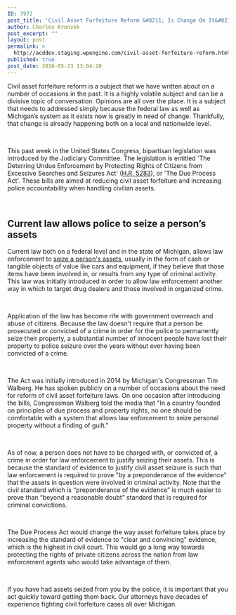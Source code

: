 ```yaml
---
ID: 7972
post_title: 'Civil Asset Forfeiture Reform &#8211; Is Change On It&#8217;s Way?'
author: Charles Kronzek
post_excerpt: ""
layout: post
permalink: >
  http://acddev.staging.wpengine.com/civil-asset-forfeiture-reform.html
published: true
post_date: 2016-05-23 13:04:20
---
```

<span style="font-weight: 400;">Civil asset forfeiture reform is a subject that we have written about on a number of occasions in the past. It is a highly volatile subject and can be a divisive topic of conversation. Opinions are all over the place. It is a subject that needs to addressed simply because the federal law as well as Michigan’s system as it exists now is greatly in need of change. Thankfully, that change is already happening both on a local and nationwide level.</span>

&nbsp;

<span style="font-weight: 400;">This past week in the United States Congress, bipartisan legislation was introduced by the Judiciary Committee. The legislation is entitled 'The Deterring Undue Enforcement by Protecting Rights of Citizens from Excessive Searches and Seizures Act' (</span><a href="https://www.congress.gov/bill/114th-congress/house-bill/5283"><span style="font-weight: 400;">H.R. 5283</span></a><span style="font-weight: 400;">), or 'The Due Process Act'. These bills are aimed at reducing civil asset forfeiture and increasing police accountability when handling civilian assets.</span>

&nbsp;

<h2>Current law allows police to seize a person’s assets</h2>

<span style="font-weight: 400;">Current law both on a federal level and in the state of Michigan, allows law enforcement to </span><a href="http://acddev.staging.wpengine.com/civil-forfeiture-law-policing-for-profit.html"><span style="font-weight: 400;">seize a person's assets</span></a><span style="font-weight: 400;">, usually in the form of cash or tangible objects of value like cars and equipment, if they believe that those items have been involved in, or results from any type of criminal activity. This law was initially introduced in order to allow law enforcement another way in which to target drug dealers and those involved in organized crime.</span>

&nbsp;

<span style="font-weight: 400;">Application of the law has become rife with government overreach and abuse of citizens. Because the law doesn't require that a person be prosecuted or convicted of a crime in order for the police to permanently seize their property, a substantial number of innocent people have lost their property to police seizure over the years without ever having been convicted of a crime.</span>

&nbsp;

<span style="font-weight: 400;">The Act was initially introduced in 2014 by Michigan's Congressman Tim Walberg. He has spoken publicly on a number of occasions about the need for reform of civil asset forfeiture laws. On one occasion after introducing the bills, Congressman Walberg told the media that "In a country founded on principles of due process and property rights, no one should be comfortable with a system that allows law enforcement to seize personal property without a finding of guilt."</span>

&nbsp;

<span style="font-weight: 400;">As of now, a person does not have to be charged with, or convicted of, a crime in order for law enforcement to justify seizing their assets. This is because the standard of evidence to justify civil asset seizure is such that law enforcement is required to prove "by a preponderance of the evidence" that the assets in question were involved in criminal activity. Note that the civil standard which is “preponderance of the evidence” is much easier to prove than “beyond a reasonable doubt” standard that is required for criminal convictions. </span>

&nbsp;

<span style="font-weight: 400;">The Due Process Act would change the way asset forfeiture takes place by increasing the standard of evidence to "clear and convincing" evidence, which is the highest in civil court. This would go a long way towards protecting the rights of private citizens across the nation from law enforcement agents who would take advantage of them.</span>

&nbsp;

<span style="font-weight: 400;">If you have had assets seized from you by the police, it is important that you act quickly toward getting them back. Our attorneys have decades of experience fighting civil forfeiture cases all over Michigan. </span>